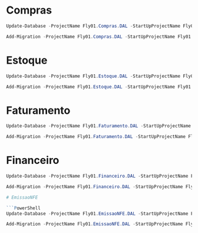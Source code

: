 # Compras

```PowerShell
Update-Database -ProjectName Fly01.Compras.DAL -StartUpProjectName Fly01.Compras.API -ConfigurationTypeName Fly01.Compras.DAL.Migrations.Configuration -Verbose
```

```PowerShell
Add-Migration -ProjectName Fly01.Compras.DAL -StartUpProjectName Fly01.Compras.API -ConfigurationTypeName Fly01.Compras.DAL.Migrations.Configuration -Name MigrationName
```

# Estoque

```PowerShell
Update-Database -ProjectName Fly01.Estoque.DAL -StartUpProjectName Fly01.Estoque.API -ConfigurationTypeName Fly01.Estoque.DAL.Migrations.Configuration -Verbose
```

```PowerShell
Add-Migration -ProjectName Fly01.Estoque.DAL -StartUpProjectName Fly01.Estoque.API -ConfigurationTypeName Fly01.Estoque.DAL.Migrations.Configuration -Name MigrationName
```

# Faturamento

```PowerShell
Update-Database -ProjectName Fly01.Faturamento.DAL -StartUpProjectName Fly01.Faturamento.API -ConfigurationTypeName Fly01.Faturamento.DAL.Migrations.Configuration -Verbose
```

```PowerShell
Add-Migration -ProjectName Fly01.Faturamento.DAL -StartUpProjectName Fly01.Faturamento.API -ConfigurationTypeName Fly01.Faturamento.DAL.Migrations.Configuration -Name MigrationName
```

# Financeiro

```PowerShell
Update-Database -ProjectName Fly01.Financeiro.DAL -StartUpProjectName Fly01.Financeiro.API -ConfigurationTypeName Fly01.Financeiro.DAL.Migrations.Configuration -Verbose
```

```PowerShell
Add-Migration -ProjectName Fly01.Financeiro.DAL -StartUpProjectName Fly01.Financeiro.API -ConfigurationTypeName Fly01.Financeiro.DAL.Migrations.Configuration -Name MigrationName

# EmissaoNFE

```PowerShell
Update-Database -ProjectName Fly01.EmissaoNFE.DAL -StartUpProjectName Fly01.EmissaoNFE.API -ConfigurationTypeName Fly01.EmissaoNFE.DAL.Migrations.Configuration -Verbose
```

```PowerShell
Add-Migration -ProjectName Fly01.EmissaoNFE.DAL -StartUpProjectName Fly01.EmissaoNFE.API -ConfigurationTypeName Fly01.EmissaoNFE.DAL.Migrations.Configuration -Name MigrationName
```